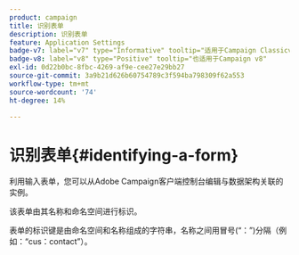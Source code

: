 ```yaml
---
product: campaign
title: 识别表单
description: 识别表单
feature: Application Settings
badge-v7: label="v7" type="Informative" tooltip="适用于Campaign Classicv7"
badge-v8: label="v8" type="Positive" tooltip="也适用于Campaign v8"
exl-id: 0d22b0bc-8fbc-4269-af9e-cee27e29bb27
source-git-commit: 3a9b21d626b60754789c3f594ba798309f62a553
workflow-type: tm+mt
source-wordcount: '74'
ht-degree: 14%

---
```


# 识别表单{#identifying-a-form}



利用输入表单，您可以从Adobe Campaign客户端控制台编辑与数据架构关联的实例。

该表单由其名称和命名空间进行标识。

表单的标识键是由命名空间和名称组成的字符串，名称之间用冒号(“：”)分隔（例如：“cus：contact”）。
